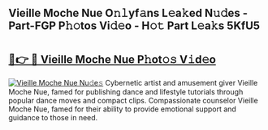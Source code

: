 ## Vieille Moche Nue O𝚗𝚕yf𝚊ns L𝚎a𝚔ed N𝚞𝚍es - Part-FGP P𝚑𝚘tos Vi𝚍𝚎o - H𝚘𝚝 Part L𝚎a𝚔s 5KfU5

# <h2><a href="http://kf2397.oniu.top/?m=Vieille+Moche+Nue">🔗👉 🔴 Vieille Moche Nue P𝚑ot𝚘𝚜 V𝚒d𝚎o</a></h2>

[![Vieille Moche Nue Nu𝚍e𝚜](https://i.imgur.com/0qMVB7G.gif)](http://kf2397.oniu.top/?m=Vieille+Moche+Nue)
Cybernetic artist and amusement giver Vieille Moche Nue, famed for publishing dance and lifestyle tutorials through popular dance moves and compact clips. Compassionate counselor Vieille Moche Nue, famed for their ability to provide emotional support and guidance to those in need.  
